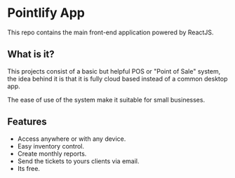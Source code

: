 # Pointlify App

This repo contains the main front-end application powered by ReactJS.

## What is it?

This projects consist of a basic but helpful POS or "Point of Sale" system, the idea behind it is that it is fully cloud based instead of a common desktop app.

The ease of use of the system make it suitable for small businesses.

## Features

- Access anywhere or with any device.
- Easy inventory control.
- Create monthly reports.
- Send the tickets to yours clients via email.
- Its free.
